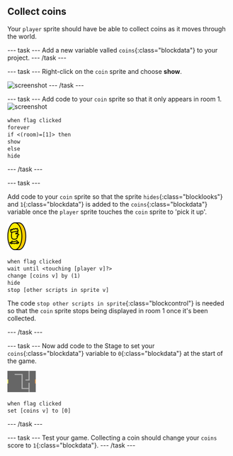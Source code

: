 ## Collect coins

Your `player` sprite should have be able to collect coins as it moves through the world.

--- task ---
Add a new variable valled `coins`{:class="blockdata"} to your project.
--- /task ---

--- task ---
Right-click on the `coin` sprite and choose **show**.

![screenshot](images/coins.png)
--- /task ---

--- task ---
Add code to your `coin` sprite so that it only appears in room 1.
![screenshot](images/coins.png)
```blocks
when flag clicked
forever
if <(room)=[1]> then
show
else
hide
```
--- /task ---


--- task ---

Add code to your `coin` sprite so that the sprite `hides`{:class="blocklooks"} and `1`{:class="blockdata"} is added to the `coins`{:class="blockdata"} variable once the `player` sprite touches the `coin` sprite to 'pick it up'.

![coin](images/coin.png)

```blocks
when flag clicked
wait until <touching [player v]?>
change [coins v] by (1)
hide
stop [other scripts in sprite v]
```

The code `stop other scripts in sprite`{:class="blockcontrol"} is needed so that the `coin` sprite stops being displayed in room 1 once it's been collected.

--- /task ---

--- task ---
Now add code to the Stage to set your `coins`{:class="blockdata"} variable to `0`{:class="blockdata"} at the start of the game.

![stage](images/stage.png)
```blocks
when flag clicked
set [coins v] to [0]
```
--- /task ---

--- task ---
Test your game. Collecting a coin should change your `coins` score to `1`{:class="blockdata"}.
--- /task ---

